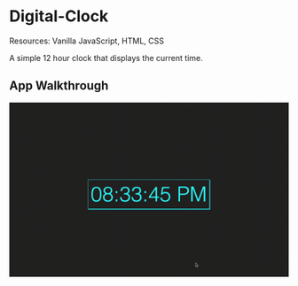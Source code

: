 # Digital-Clock

Resources: Vanilla JavaScript, HTML, CSS

A simple 12 hour clock that displays the current time.

## App Walkthrough

![Digital Clock](DigitalClock.gif)

